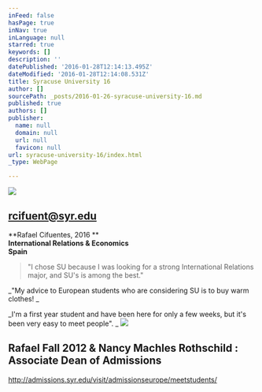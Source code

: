 ```yaml
---
inFeed: false
hasPage: true
inNav: true
inLanguage: null
starred: true
keywords: []
description: ''
datePublished: '2016-01-28T12:14:13.495Z'
dateModified: '2016-01-28T12:14:08.531Z'
title: Syracuse University 16
author: []
sourcePath: _posts/2016-01-26-syracuse-university-16.md
published: true
authors: []
publisher:
  name: null
  domain: null
  url: null
  favicon: null
url: syracuse-university-16/index.html
_type: WebPage

---
```

![](https://s3-us-west-2.amazonaws.com/the-grid-img/p/c3ee1468ff3bea32c8eb1fa592b69cb0478611ff.png)

## rcifuent@syr.edu

**Rafael Cifuentes, 2016 **  
**International Relations & Economics**  
**Spain**

> "I chose SU because I was looking for a strong International Relations major, and SU's is among the best." 

_"My advice to European students who are considering SU is to buy warm clothes! _

_I'm a first year student and have been here for only a few weeks, but it's been very easy to meet people". _
![](https://the-grid-user-content.s3-us-west-2.amazonaws.com/e380824f-5a57-4b41-b0dd-6132121a67ae.jpg)

## Rafael Fall 2012 & Nancy Machles Rothschild : Associate Dean of Admissions

http://admissions.syr.edu/visit/admissionseurope/meetstudents/